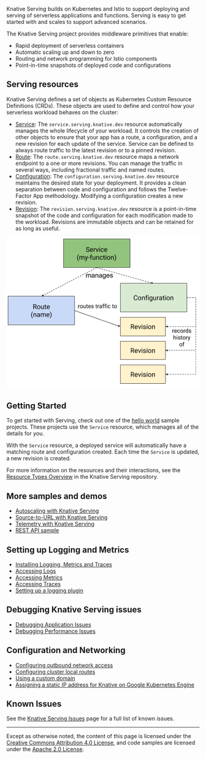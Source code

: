 
Knative Serving builds on Kubernetes and Istio to support deploying and serving
of serverless applications and functions. Serving is easy to get started with
and scales to support advanced scenarios.

The Knative Serving project provides middleware primitives that enable:

- Rapid deployment of serverless containers
- Automatic scaling up and down to zero
- Routing and network programming for Istio components
- Point-in-time snapshots of deployed code and configurations

## Serving resources

Knative Serving defines a set of objects as Kubernetes Custom Resource
Definitions (CRDs). These objects are used to define and control how your
serverless workload behaves on the cluster:

- [Service](https://github.com/knative/serving/blob/master/docs/spec/spec.md#service):
  The `service.serving.knative.dev` resource automatically manages the whole
  lifecycle of your workload. It controls the creation of other objects to
  ensure that your app has a route, a configuration, and a new revision for each
  update of the service. Service can be defined to always route traffic to the
  latest revision or to a pinned revision.
- [Route](https://github.com/knative/serving/blob/master/docs/spec/spec.md#route):
  The `route.serving.knative.dev` resource maps a network endpoint to a one or
  more revisions. You can manage the traffic in several ways, including
  fractional traffic and named routes.
- [Configuration](https://github.com/knative/serving/blob/master/docs/spec/spec.md#configuration):
  The `configuration.serving.knative.dev` resource maintains the desired state
  for your deployment. It provides a clean separation between code and
  configuration and follows the Twelve-Factor App methodology. Modifying a
  configuration creates a new revision.
- [Revision](https://github.com/knative/serving/blob/master/docs/spec/spec.md#revision):
  The `revision.serving.knative.dev` resource is a point-in-time snapshot of the
  code and configuration for each modification made to the workload. Revisions
  are immutable objects and can be retained for as long as useful.

![Diagram that displays how the Serving resources coordinate with each other.](https://github.com/knative/serving/raw/master/docs/spec/images/object_model.png)

## Getting Started

To get started with Serving, check out one of the [hello world](samples/) sample
projects. These projects use the `Service` resource, which manages all of the
details for you.

With the `Service` resource, a deployed service will automatically have a
matching route and configuration created. Each time the `Service` is updated, a
new revision is created.

For more information on the resources and their interactions, see the
[Resource Types Overview](https://github.com/knative/serving/blob/master/docs/spec/overview.md)
in the Knative Serving repository.

## More samples and demos

- [Autoscaling with Knative Serving](./samples/autoscale-go/)
- [Source-to-URL with Knative Serving](./samples/source-to-url-go/)
- [Telemetry with Knative Serving](./samples/telemetry-go/)
- [REST API sample](./samples/rest-api-go/)

## Setting up Logging and Metrics

- [Installing Logging, Metrics and Traces](./installing-logging-metrics-traces.md)
- [Accessing Logs](./accessing-logs.md)
- [Accessing Metrics](./accessing-metrics.md)
- [Accessing Traces](./accessing-traces.md)
- [Setting up a logging plugin](./setting-up-a-logging-plugin.md)

## Debugging Knative Serving issues

- [Debugging Application Issues](./debugging-application-issues.md)
- [Debugging Performance Issues](./debugging-performance-issues.md)

## Configuration and Networking

- [Configuring outbound network access](./outbound-network-access.md)
- [Configuring cluster local routes](./cluster-local-route.md)
- [Using a custom domain](./using-a-custom-domain.md)
- [Assigning a static IP address for Knative on Google Kubernetes Engine](./gke-assigning-static-ip-address.md)

## Known Issues

See the [Knative Serving Issues](https://github.com/knative/serving/issues) page
for a full list of known issues.

---

Except as otherwise noted, the content of this page is licensed under the
[Creative Commons Attribution 4.0 License](https://creativecommons.org/licenses/by/4.0/),
and code samples are licensed under the
[Apache 2.0 License](https://www.apache.org/licenses/LICENSE-2.0).
